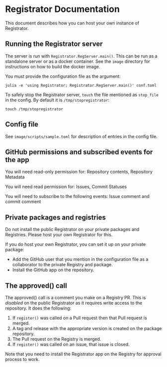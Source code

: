 # Registrator Documentation

This document describes how you can host your own instance of Registrator.

## Running the Registrator server

The server is run with `Registrator.RegServer.main()`. This can be run as a standalone server or as a docker container. See the `image` directory for instructions on how to build the docker image.

You must provide the configuration file as the argument:

```
julia -e 'using Registrator; Registrator.RegServer.main()' conf.toml
```

To safely stop the Registrator server, `touch` the file mentioned as `stop_file` in the config. By default it is `/tmp/stopregistrator`:

```
touch /tmp/stopregistrator
```

## Config file

See `image/scripts/sample.toml` for description of entries in the config file.

## GitHub permissions and subscribed events for the app

You will need read-only permission for: Repository contents, Repository Metadata

You will need read permission for: Issues, Commit Statuses

You will need to subscribe to the following events: Issue comment and commit comment

## Private packages and registries

Do not install the public Registrator on your private packages and Registries. Please host your own Registrator for this.

If you do host your own Registrator, you can set it up on your private package:
* Add the GitHub user that you mention in the configuration file as a collaborator to the private Registry and package.
* Install the GitHub app on the repository.

## The approved() call

The approved() call is a comment you make on a Registry PR. This is *disabled* on the public Registrator as it requires write access to the repository. It does the following:

1) If `register()` was called on a Pull request then that Pull request is merged.
2) A tag and release with the appropriate version is created on the package repository.
3) The Pull request on the Registry is merged.
4) If `register()` was called on an issue, that issue is closed.

Note that you need to install the Registrator app on the Registry for approval process to work.
